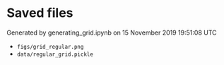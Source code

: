 # Saved files 


Generated by generating_grid.ipynb on 15 November 2019 19:51:08 UTC

*  `figs/grid_regular.png` 
*  `data/regular_grid.pickle` 
